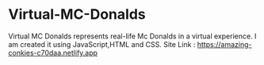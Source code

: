 # Virtual-MC-Donalds
Virtual MC Donalds represents real-life Mc Donalds in a virtual experience.
I am created it using JavaScript,HTML and CSS.
Site Link : https://amazing-conkies-c70daa.netlify.app
